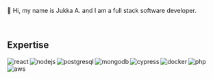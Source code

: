 👋 Hi, my name is Jukka A. and I am a full stack software developer.

<br>

## Expertise

<img align="left" alt="react" src="https://img.shields.io/badge/react%20-%2320232a.svg?&style=for-the-badge&logo=react&logoColor=%2361DAFB" />
<img align="left" alt="nodejs" src="https://img.shields.io/badge/node.js%20-%2343853D.svg?&style=for-the-badge&logo=node.js&logoColor=white" />
<img aling="left" alt="php" src="https://img.shields.io/badge/-PHP-%238892BF.svg?style=for-the-badge&logo=php&logoColor=black" />
<img align="left" alt="postgresql" src="https://img.shields.io/badge/postgres-%23316192.svg?&style=for-the-badge&logo=postgresql&logoColor=white" />
<img align="left" alt="mongodb" src="https://img.shields.io/badge/-MONGODB-%2313aa52.svg?style=for-the-badge&logo=mongodb&logoColor=white" />
<img align="left" alt="cypress" src="https://img.shields.io/badge/-cypress-%23162332.svg?style=for-the-badge&logo=cypress&logoColor=white" />
<img align="left" alt="docker" src="https://img.shields.io/badge/-DOCKER-%232496ed.svg?&style=for-the-badge&logo=docker&logoColor=white" />
<img align="left" alt="aws" src="https://img.shields.io/badge/Amazon%20AWS-%23232F3E.svg?&style=for-the-badge&logo=amazon-aws&logoColor=white" />

<br>
<br>
